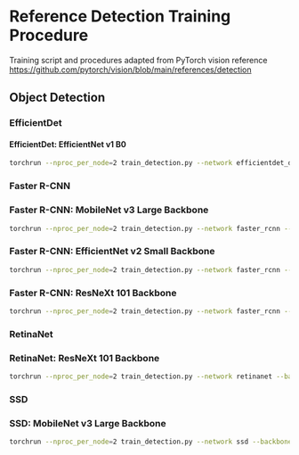 # Reference Detection Training Procedure

Training script and procedures adapted from PyTorch vision reference
<https://github.com/pytorch/vision/blob/main/references/detection>

## Object Detection

### EfficientDet

#### EfficientDet: EfficientNet v1 B0

```sh
torchrun --nproc_per_node=2 train_detection.py --network efficientdet_d0 --backbone efficientnet_v1_b0 --backbone-epoch 0 --freeze-backbone --lr 0.08 --lr-scheduler cosine --warmup-epochs 2 --batch-size 8 --epochs 300 --wd 0.00004 --clip-grad-norm 10 --amp
```

### Faster R-CNN

### Faster R-CNN: MobileNet v3 Large Backbone

```sh
torchrun --nproc_per_node=2 train_detection.py --network faster_rcnn --backbone mobilenet_v3_large --backbone-param 1 --backbone-epoch 0 --freeze-backbone --lr 0.02 --lr-scheduler step --lr-step-size 5 --lr-step-gamma 0.93 --batch-size 16 --epochs 100
```

### Faster R-CNN: EfficientNet v2 Small Backbone

```sh
torchrun --nproc_per_node=2 train_detection.py --network faster_rcnn --backbone efficientnet_v2_s --backbone-epoch 0 --freeze-backbone --lr 0.02 --lr-scheduler step --lr-step-size 5 --lr-step-gamma 0.93 --batch-size 16 --epochs 100
```

### Faster R-CNN: ResNeXt 101 Backbone

```sh
torchrun --nproc_per_node=2 train_detection.py --network faster_rcnn --backbone resnext_101 --backbone-epoch 0 --freeze-backbone --lr 0.02 --lr-scheduler step --lr-step-size 5 --lr-step-gamma 0.93 --batch-size 16 --epochs 100
```

### RetinaNet

### RetinaNet: ResNeXt 101 Backbone

```sh
torchrun --nproc_per_node=2 train_detection.py --network retinanet --backbone resnext_101 --backbone-epoch 0 --freeze-backbone --lr 0.01 --lr-scheduler step --lr-step-size 5 --lr-step-gamma 0.93 --batch-size 16 --epochs 100
```

### SSD

### SSD: MobileNet v3 Large Backbone

```sh
torchrun --nproc_per_node=2 train_detection.py --network ssd --backbone mobilenet_v3_large --backbone-param 1 --backbone-epoch 0 --freeze-backbone-stages 4 --lr 0.015 --lr-scheduler cosine --batch-size 128 --epochs 300 --wd 0.00002
```
